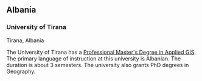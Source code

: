 ## Albania

### University of Tirana

Tirana, Albania

The University of Tirana has a [Professional Master's Degree in Applied GIS](https://www.fhf.edu.al/cikli-i-dyte-master-profesional/). The primary language of instruction at this university is Albanian. The duration is about 3 semesters. The university also grants PhD degrees in Geography.
